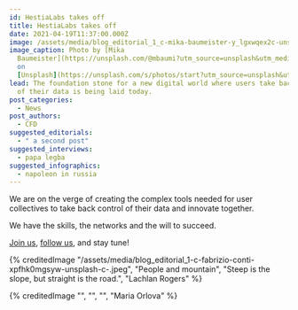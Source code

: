 ```yaml
---
id: HestiaLabs takes off
title: HestiaLabs takes off
date: 2021-04-19T11:37:00.000Z
image: /assets/media/blog_editorial_1_c-mika-baumeister-y_lgxwqex2c-unsplash-c.jpeg
image_caption: Photo by [Mika
  Baumeister](https://unsplash.com/@mbaumi?utm_source=unsplash&utm_medium=referral&utm_content=creditCopyText)
  on
  [Unsplash](https://unsplash.com/s/photos/start?utm_source=unsplash&utm_medium=referral&utm_content=creditCopyText)
lead: The foundation stone for a new digital world where users take back control
  of their data is being laid today.
post_categories:
  - News
post_authors:
  - CFD
suggested_editorials:
  - " a second post"
suggested_interviews:
  - papa legba
suggested_infographics:
  - napoleon in russia
---
```

We are on the verge of creating the complex tools needed for user collectives to take back control of their data and innovate together.

We have the skills, the networks and the will to succeed.

[Join us](https://hestialabs.org/en/projects/), [follow us](https://twitter.com/hestialabs), and stay tune!

{% creditedImage "/assets/media/blog_editorial_1-c-fabrizio-conti-xpfhk0mgsyw-unsplash-c-.jpeg", "People and mountain", "Steep is the slope, but straight is the road.", "Lachlan Rogers" %}

{% creditedImage "", "", "", "Maria Orlova" %}
